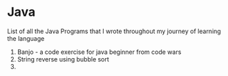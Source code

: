 # Java
List of all the Java Programs that I wrote throughout my journey of learning the language
1. Banjo - a code exercise for java beginner from code wars
2. String reverse using bubble sort
3.